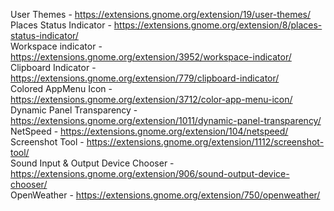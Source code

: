 User Themes - https://extensions.gnome.org/extension/19/user-themes/ <br/>
Places Status Indicator - https://extensions.gnome.org/extension/8/places-status-indicator/ <br/>
Workspace indicator - https://extensions.gnome.org/extension/3952/workspace-indicator/ <br/>
Clipboard Indicator - https://extensions.gnome.org/extension/779/clipboard-indicator/ <br/>
Colored AppMenu Icon - https://extensions.gnome.org/extension/3712/color-app-menu-icon/ <br/>
Dynamic Panel Transparency - https://extensions.gnome.org/extension/1011/dynamic-panel-transparency/ <br/>
NetSpeed - https://extensions.gnome.org/extension/104/netspeed/ <br/>
Screenshot Tool - https://extensions.gnome.org/extension/1112/screenshot-tool/ <br/>
Sound Input & Output Device Chooser - https://extensions.gnome.org/extension/906/sound-output-device-chooser/ <br/>
OpenWeather - https://extensions.gnome.org/extension/750/openweather/ <br/>
